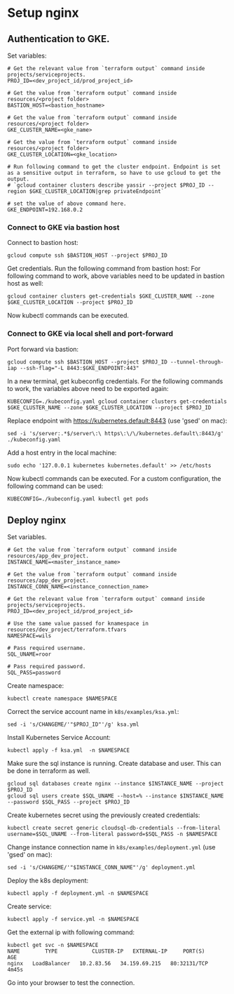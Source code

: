 # Setup nginx
## Authentication to GKE.

Set variables:

```shell
# Get the relevant value from `terraform output` command inside projects/serviceprojects.
PROJ_ID=<dev_project_id/prod_project_id>

# Get the value from `terraform output` command inside resources/<project folder>
BASTION_HOST=<bastion_hostname>

# Get the value from `terraform output` command inside resources/<project folder>
GKE_CLUSTER_NAME=<gke_name>

# Get the value from `terraform output` command inside resources/<project folder>
GKE_CLUSTER_LOCATION=<gke_location>

# Run following command to get the cluster endpoint. Endpoint is set as a sensitive output in terraform, so have to use gcloud to get the output.
# `gcloud container clusters describe yassir --project $PROJ_ID --region $GKE_CLUSTER_LOCATION|grep privateEndpoint`

# set the value of above command here.
GKE_ENDPOINT=192.168.0.2
```

### Connect to GKE via bastion host

Connect to bastion host:

```shell
gcloud compute ssh $BASTION_HOST --project $PROJ_ID
```

Get credentials. Run the following command from bastion host:
For following command to work, above variables need to be updated in bastion host as well:

```shell
gcloud container clusters get-credentials $GKE_CLUSTER_NAME --zone $GKE_CLUSTER_LOCATION --project $PROJ_ID
```

Now kubectl commands can be executed.

### Connect to GKE via local shell and port-forward

Port forward via bastion:
```shell
gcloud compute ssh $BASTION_HOST --project $PROJ_ID --tunnel-through-iap --ssh-flag="-L 8443:$GKE_ENDPOINT:443"
```

In a new terminal, get kubeconfig credentials. For the following commands to work,
the variables above need to be exported again:

```shell
KUBECONFIG=./kubeconfig.yaml gcloud container clusters get-credentials $GKE_CLUSTER_NAME --zone $GKE_CLUSTER_LOCATION --project $PROJ_ID
```

Replace endpoint with https://kubernetes.default:8443 (use 'gsed' on mac):

```shell
sed -i 's/server:.*$/server\:\ https\:\/\/kubernetes.default\:8443/g' ./kubeconfig.yaml
```

Add a host entry in the local machine:

```shell
sudo echo '127.0.0.1 kubernetes kubernetes.default' >> /etc/hosts
```

Now kubectl commands can be executed.
For a custom configuration, the following command can be used:

```shell
KUBECONFIG=./kubeconfig.yaml kubectl get pods
```
## Deploy nginx

Set variables.

```shell
# Get the value from `terraform output` command inside resources/app_dev_project.
INSTANCE_NAME=<master_instance_name>

# Get the value from `terraform output` command inside resources/app_dev_project.
INSTANCE_CONN_NAME=<instance_connection_name> 

# Get the relevant value from `terraform output` command inside projects/serviceprojects.
PROJ_ID=<dev_project_id/prod_project_id>

# Use the same value passed for knamespace in resources/dev_project/terraform.tfvars
NAMESPACE=wils

# Pass required username.
SQL_UNAME=roor

# Pass required password.
SQL_PASS=password
```

Create namespace:

```shell
kubectl create namespace $NAMESPACE
```

Correct the service account name in `k8s/examples/ksa.yml`:
```shell
sed -i 's/CHANGEME/'"$PROJ_ID"'/g' ksa.yml
```

Install Kubernetes Service Account:

```shell
kubectl apply -f ksa.yml  -n $NAMESPACE
```

Make sure the sql instance is running.
Create database and user. This can be done in terraform as well.

```shell
gcloud sql databases create nginx --instance $INSTANCE_NAME --project $PROJ_ID
gcloud sql users create $SQL_UNAME --host=% --instance $INSTANCE_NAME --password $SQL_PASS --project $PROJ_ID
```

Create kubernetes secret using the previously created credentials:
```shell
kubectl create secret generic cloudsql-db-credentials --from-literal username=$SQL_UNAME --from-literal password=$SQL_PASS -n $NAMESPACE
```

Change instance connection name in `k8s/examples/deployment.yml` (use 'gsed' on mac):
```shell
sed -i 's/CHANGEME/'"$INSTANCE_CONN_NAME"'/g' deployment.yml
```

Deploy the k8s deployment:
```shell
kubectl apply -f deployment.yml -n $NAMESPACE
```

Create service:
```shell
kubectl apply -f service.yml -n $NAMESPACE
```

Get the external ip with following command:
```shell
kubectl get svc -n $NAMESPACE
NAME        TYPE           CLUSTER-IP   EXTERNAL-IP     PORT(S)        AGE
nginx   LoadBalancer   10.2.83.56   34.159.69.215   80:32131/TCP   4m45s
```

Go into your browser to test the connection.
